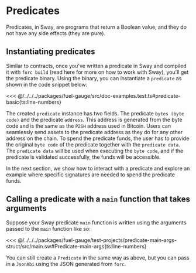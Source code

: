 <script setup>
  import { data } from '../../versions.data'
  const { sway } = data
  const url = `https://fuellabs.github.io/sway/v${sway}/book/introduction/index.html`
</script>

# Predicates

Predicates, in Sway, are programs that return a Boolean value, and they do not have any side effects (they are pure).

## Instantiating predicates

Similar to contracts, once you've written a predicate in Sway and compiled it with `forc build` (read <a :href="url" target="_blank" rel="noreferrer">here</a> for more on how to work with Sway), you'll get the predicate binary. Using the binary, you can instantiate a `predicate` as shown in the code snippet below:

<<< @/../../../packages/fuel-gauge/src/doc-examples.test.ts#predicate-basic{ts:line-numbers}

The created `predicate` instance has two fields. The predicate `bytes (byte code)` and the predicate `address`. This address is generated from the byte code and is the same as the `P2SH` address used in Bitcoin. Users can seamlessly send assets to the predicate address as they do for any other address on the chain. To spend the predicate funds, the user has to provide the original `byte code` of the predicate together with the `predicate data`. The `predicate data` will be used when executing the `byte code`, and if the predicate is validated successfully, the funds will be accessible.

In the next section, we show how to interact with a predicate and explore an example where specific signatures are needed to spend the predicate funds.

## Calling a predicate with a `main` function that takes arguments

Suppose your Sway predicate `main` function is written using the arguments passed to the `main` function like so:

<<< @/../../../packages/fuel-gauge/test-projects/predicate-main-args-struct/src/main.sw#Predicate-main-args{ts:line-numbers}

You can still create a `Predicate` in the same way as above, but you can pass in a `JsonAbi` using the JSON generated from `forc`.
